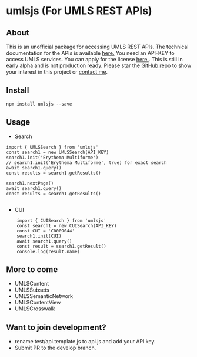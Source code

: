 # umlsjs (For UMLS REST APIs)

## About
This is an unofficial package for accessing UMLS REST APIs. The technical documentation for the APIs is available [here.](https://documentation.uts.nlm.nih.gov/) You need an API-KEY to access UMLS services. You can apply for the license [here.](https://uts.nlm.nih.gov/license.html). This is still in early alpha and is not production ready. Please star the [GitHub repo](https://github.com/dermatologist/umlsjs) to show your interest in this project or [contact me](https://nuchange.ca/contact).

## Install
```
npm install umlsjs --save

```

## Usage

* Search

```
import { UMLSSearch } from 'umlsjs'
const search1 = new UMLSSearch(API_KEY)
search1.init('Erythema Multiforme')
// search1.init('Erythema Multiforme', true) for exact search
await search1.query()
const results = search1.getResults()

search1.nextPage()
await search1.query()
const results = search1.getResults()


```

* CUI

```
    import { CUISearch } from 'umlsjs'
    const search1 = new CUISearch(API_KEY)
    const CUI = 'C0009044'
    search1.init(CUI)
    await search1.query()
    const result = search1.getResult()
    console.log(result.name)

```

## More to come

* UMLSContent
* UMLSSubsets
* UMLSSemanticNetwork
* UMLSContentView
* UMLSCrosswalk

## Want to join development?

* rename test/api.template.js to api.js and add your API key.
* Submit PR to the develop branch.